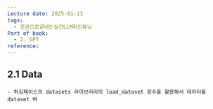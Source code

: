```yaml
---
Lecture date: 2025-01-13
tags:
  - 한권으로끝내는실전LLM파인튜닝
Part of book:
  - 2. GPT
reference:
---
```

## 2.1 Data

	- 허깅페이스의 datasets 라이브러리의 load_dataset 함수를 활용해서 데이터를 dataset 벼